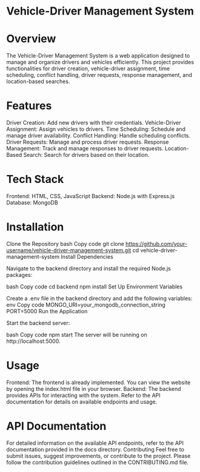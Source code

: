 # Vehicle-Driver Management System
# Overview
The Vehicle-Driver Management System is a web application designed to manage and organize drivers and vehicles efficiently. This project provides functionalities for driver creation, vehicle-driver assignment, time scheduling, conflict handling, driver requests, response management, and location-based searches.

# Features
Driver Creation: Add new drivers with their credentials.
Vehicle-Driver Assignment: Assign vehicles to drivers.
Time Scheduling: Schedule and manage driver availability.
Conflict Handling: Handle scheduling conflicts.
Driver Requests: Manage and process driver requests.
Response Management: Track and manage responses to driver requests.
Location-Based Search: Search for drivers based on their location.

# Tech Stack
Frontend: HTML, CSS, JavaScript
Backend: Node.js with Express.js
Database: MongoDB

# Installation
Clone the Repository
bash
Copy code
git clone https://github.com/your-username/vehicle-driver-management-system.git
cd vehicle-driver-management-system
Install Dependencies

Navigate to the backend directory and install the required Node.js packages:

bash
Copy code
cd backend
npm install
Set Up Environment Variables

Create a .env file in the backend directory and add the following variables:
env
Copy code
MONGO_URI=your_mongodb_connection_string
PORT=5000
Run the Application

Start the backend server:

bash
Copy code
npm start
The server will be running on http://localhost:5000.

# Usage
Frontend: The frontend is already implemented. You can view the website by opening the index.html file in your browser.
Backend: The backend provides APIs for interacting with the system. Refer to the API documentation for details on available endpoints and usage.
# API Documentation
For detailed information on the available API endpoints, refer to the API documentation provided in the docs directory.
Contributing
Feel free to submit issues, suggest improvements, or contribute to the project. Please follow the contribution guidelines outlined in the CONTRIBUTING.md file.
